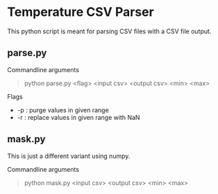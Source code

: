 # Temperature CSV Parser

This python script is meant for parsing CSV files with a CSV file output.

## parse.py
Commandline arguments
>python parse.py \<flag\> \<input csv\> \<output csv\> \<min\> \<max\>

Flags
* -p : purge values in given range
* -r : replace values in given range with NaN   

## mask.py
This is just a different variant using numpy.

Commandline arguments
>python mask.py \<input csv\> \<output csv\> \<min\> \<max\>
